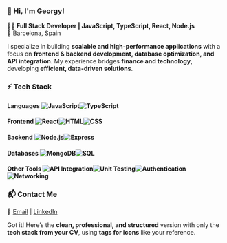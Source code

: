 ### **🚀 Hi, I'm Georgy!**  
**👨‍💻 Full Stack Developer | JavaScript, TypeScript, React, Node.js**  
📍 Barcelona, Spain  

I specialize in building **scalable and high-performance applications** with a focus on **frontend & backend development, database optimization, and API integration**. My experience bridges **finance and technology**, developing **efficient, data-driven solutions**.  

### **⚡ Tech Stack**  
#### **Languages**  ![JavaScript](https://img.shields.io/badge/-JavaScript-F7DF1E?style=flat&logo=javascript&logoColor=black)![TypeScript](https://img.shields.io/badge/-TypeScript-3178C6?style=flat&logo=typescript&logoColor=white)
#### **Frontend**   ![React](https://img.shields.io/badge/-React-61DAFB?style=flat&logo=react&logoColor=black)![HTML](https://img.shields.io/badge/-HTML-E34F26?style=flat&logo=html5&logoColor=white)![CSS](https://img.shields.io/badge/-CSS-1572B6?style=flat&logo=css3&logoColor=white)  
#### **Backend**   ![Node.js](https://img.shields.io/badge/-Node.js-339933?style=flat&logo=node.js&logoColor=white)![Express](https://img.shields.io/badge/-Express-000000?style=flat&logo=express&logoColor=white) 
#### **Databases**   ![MongoDB](https://img.shields.io/badge/-MongoDB-47A248?style=flat&logo=mongodb&logoColor=white)![SQL](https://img.shields.io/badge/-SQL-4479A1?style=flat&logo=postgresql&logoColor=white)
#### **Other Tools**  ![API Integration](https://img.shields.io/badge/-API%20Integration-FF6F00?style=flat)![Unit Testing](https://img.shields.io/badge/-Unit%20Testing-46a2f1?style=flat)![Authentication](https://img.shields.io/badge/-Authentication-FF6F00?style=flat)![Networking](https://img.shields.io/badge/-Networking-0078D7?style=flat)  

### **📬 Contact Me**  
📧 [Email](mailto:ovsyannikovgeorgy@gmail.com) | [LinkedIn](https://www.linkedin.com/in/georgy)  



Got it! Here’s the **clean, professional, and structured** version with only the **tech stack from your CV**, using **tags for icons** like your reference.
